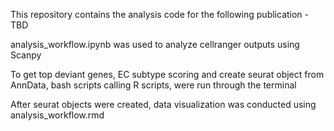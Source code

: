 This repository contains the analysis code for the following publication - TBD 

analysis_workflow.ipynb was used to analyze cellranger outputs using Scanpy

To get top deviant genes, EC subtype scoring and create seurat object from AnnData, bash scripts calling R scripts, were run through the terminal

After seurat objects were created, data visualization was conducted using analysis_workflow.rmd
